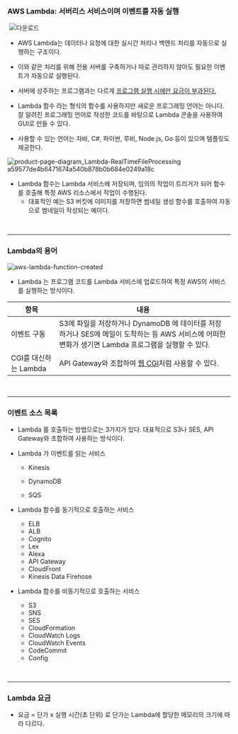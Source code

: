 ### AWS Lambda: 서버리스 서비스이며 이벤트를 자동 실행

​																								![다운로드](https://user-images.githubusercontent.com/50399804/134811278-c82358e3-d2bc-4f85-ad77-d3f23c874ccf.png)			


- AWS Lambda는 데이터나 요청에 대한 실시간 처리나 백엔드 처리를 자동으로 실행하는 구조이다.

  

- 이와 같은 처리를 위해 전용 서버를 구축하거나 따로 관리하지 않아도 필요한 이벤트가 자동으로 실행된다.



- 서버에 상주하는 프로그램과는 다르게 <u>프로그램 실행 시에만 요금이 부과된다.</u>



- Lambda 함수 라는 형식의 함수를 사용하지만 새로운 프로그래밍 언어는 아니다. 잘 알려진 프로그래밍 언어로 작성한 코드를 바탕으로 Lambda 콘솔을 사용하여 GUI로 만들 수 있다.

  

- 사용할 수 있는 언어는 자바, C#, 파이썬, 루비, Node.js, Go 등이 있으며 템플릿도 제공한다.



![product-page-diagram_Lambda-RealTimeFileProcessing a59577de4b6471674a540b878b0b684e0249a18c](https://user-images.githubusercontent.com/50399804/134811281-55be0b0b-3664-46d4-a72c-5db002a2b218.png)

- Lambda 함수는 Lambda 서비스에 저장되며, 임의의 작업이 트리거가 되어 함수를 호출해 특정 AWS 리소스에서 작업이 수행된다.
  - 대표적인 예는 S3 버킷에 이미지를 저장하면 썸네일 생성 함수를 호출하여 자동으로 썸네일이 작성되는 예이다.



<br>



***

### Lambda의 용어

![aws-lambda-function-created](https://user-images.githubusercontent.com/50399804/134811400-0679e7a4-9265-4908-ba4d-9447413c6842.png)

- Lambda 는 프로그램 코드를 Lambda 서비스에 업로드하여 특정 AWS의 서비스를 실행하는 방식이다.



| 항목                  | 내용                                                         |
| --------------------- | ------------------------------------------------------------ |
| 이벤트 구동           | S3에 파일을 저장하거나 DynamoDB 에 데이터를 저장하거나 SES에 메일이 도착하는 등 AWS 서비스에 어떠한 변화가 생기면 Lambda 프로그램을 실행할 수 있다. |
| CGI를 대신하는 Lambda | API Gateway와 조합하여 [웹 CGI](https://velog.io/@seanlion/cgi)처럼 사용할 수 있다. |



<br>



***

### 이벤트 소스 목록

- Lambda 를 호출하는 방법으로는 3가지가 있다. 대표적으로 S3나 SES, API Gateway와 조합하여 사용하는 방식이다.



- Lambda 가 이벤트를 읽는 서비스

  - Kinesis

  - DynamoDB

  - SQS

    

- Lambda 함수를 동기적으로 호출하는 서비스

  - ELB
  - ALB
  - Cognito
  - Lex
  - Alexa
  - API Gateway
  - CloudFront
  - Kinesis Data Firehose



- Lambda 함수를 비동기적으로 호출하는 서비스
  - S3
  - SNS
  - SES
  - CloudFormation
  - CloudWatch Logs
  - CloudWatch Events
  - CodeCommit
  - Config



<br>

***

### Lambda 요금

- 요금 = 단가 x 실행 시간(초 단위) 로 단가는 Lambda에 할당한 메모리의 크기에 따라 다르다.